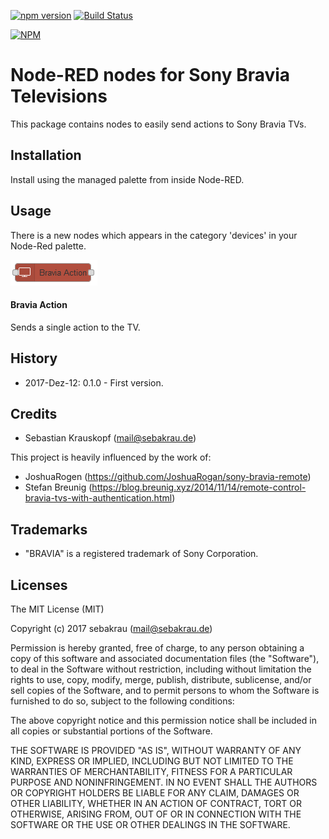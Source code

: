 [![npm version](https://badge.fury.io/js/node-red-contrib-tv-bravia.svg)](https://badge.fury.io/js/node-red-contrib-tv-bravia)
[![Build Status](https://travis-ci.org/krauskopf/node-red-contrib-tv-bravia.svg?branch=master)](https://travis-ci.org/krauskopf/node-red-contrib-tv-bravia)

[![NPM](https://nodei.co/npm/node-red-contrib-tv-bravia.png?compact=true)](https://nodei.co/npm/node-red-contrib-tv-bravia/)

# Node-RED nodes for Sony Bravia Televisions
This package contains nodes to easily send actions to Sony Bravia TVs.

## Installation
Install using the managed palette from inside Node-RED.

## Usage
There is a new nodes which appears in the category 'devices' in your Node-Red palette.

![nodes.png](./doc/nodes.png)

#### Bravia Action
Sends a single action to the TV.

## History
- 2017-Dez-12: 0.1.0 - First version.

## Credits
- Sebastian Krauskopf (mail@sebakrau.de)

This project is heavily influenced by the work of:
- JoshuaRogen (https://github.com/JoshuaRogan/sony-bravia-remote)
- Stefan Breunig (https://blog.breunig.xyz/2014/11/14/remote-control-bravia-tvs-with-authentication.html)

## Trademarks
- "BRAVIA" is a registered trademark of Sony Corporation.

## Licenses
The MIT License (MIT)

Copyright (c) 2017 sebakrau (mail@sebakrau.de)

Permission is hereby granted, free of charge, to any person obtaining a copy
of this software and associated documentation files (the "Software"), to deal
in the Software without restriction, including without limitation the rights
to use, copy, modify, merge, publish, distribute, sublicense, and/or sell
copies of the Software, and to permit persons to whom the Software is
furnished to do so, subject to the following conditions:

The above copyright notice and this permission notice shall be included in all
copies or substantial portions of the Software.

THE SOFTWARE IS PROVIDED "AS IS", WITHOUT WARRANTY OF ANY KIND, EXPRESS OR
IMPLIED, INCLUDING BUT NOT LIMITED TO THE WARRANTIES OF MERCHANTABILITY,
FITNESS FOR A PARTICULAR PURPOSE AND NONINFRINGEMENT. IN NO EVENT SHALL THE
AUTHORS OR COPYRIGHT HOLDERS BE LIABLE FOR ANY CLAIM, DAMAGES OR OTHER
LIABILITY, WHETHER IN AN ACTION OF CONTRACT, TORT OR OTHERWISE, ARISING FROM,
OUT OF OR IN CONNECTION WITH THE SOFTWARE OR THE USE OR OTHER DEALINGS IN THE
SOFTWARE.
